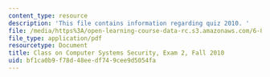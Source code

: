 ```yaml
---
content_type: resource
description: 'This file contains information regarding quiz 2010. '
file: /media/https%3A/open-learning-course-data-rc.s3.amazonaws.com/6-858-computer-systems-security-fall-2014/bf1ca0b9f78d48eedf749cee9d5054fa_MIT6_858F14_q10_2.pdf
file_type: application/pdf
resourcetype: Document
title: Class on Computer Systems Security, Exam 2, Fall 2010
uid: bf1ca0b9-f78d-48ee-df74-9cee9d5054fa
---
```

